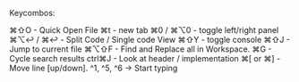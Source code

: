 Keycombos:

⌘⇧O - Quick Open File
⌘t - new tab
⌘0 / ⌘⌥0 - toggle left/right panel
⌘⌥↩ / ⌘↩ - Split Code / Single code View
⌘⇧Y - toggle console
⌘⇧J - Jump to current file
⌘⌥⇧F - Find and Replace all in Workspace.
⌘G - Cycle search results
ctrl⌘J - Look at header / implementation
⌘[ or ⌘] - Move line [up/down].
^1, ^5, ^6 -> Start typing